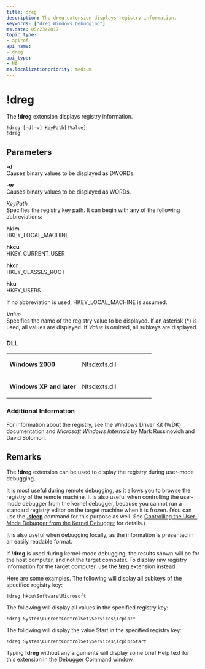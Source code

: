```yaml
---
title: dreg
description: The dreg extension displays registry information.
keywords: ["dreg Windows Debugging"]
ms.date: 05/23/2017
topic_type:
- apiref
api_name:
- dreg
api_type:
- NA
ms.localizationpriority: medium
---
```


# !dreg


The **!dreg** extension displays registry information.

```dbgcmd
!dreg [-d|-w] KeyPath[!Value] 
!dreg
```

## <span id="ddk__dreg_dbg"></span><span id="DDK__DREG_DBG"></span>Parameters


<span id="_______-d______"></span><span id="_______-D______"></span> **-d**   
Causes binary values to be displayed as DWORDs.

<span id="_______-w______"></span><span id="_______-W______"></span> **-w**   
Causes binary values to be displayed as WORDs.

<span id="_______KeyPath______"></span><span id="_______keypath______"></span><span id="_______KEYPATH______"></span> *KeyPath*   
Specifies the registry key path. It can begin with any of the following abbreviations:

<span id="hklm"></span><span id="HKLM"></span>**hklm**  
HKEY\_LOCAL\_MACHINE

<span id="hkcu"></span><span id="HKCU"></span>**hkcu**  
HKEY\_CURRENT\_USER

<span id="hkcr"></span><span id="HKCR"></span>**hkcr**  
HKEY\_CLASSES\_ROOT

<span id="hku"></span><span id="HKU"></span>**hku**  
HKEY\_USERS

If no abbreviation is used, HKEY\_LOCAL\_MACHINE is assumed.

<span id="_______Value______"></span><span id="_______value______"></span><span id="_______VALUE______"></span> *Value*   
Specifies the name of the registry value to be displayed. If an asterisk (\*) is used, all values are displayed. If *Value* is omitted, all subkeys are displayed.

### <span id="DLL"></span><span id="dll"></span>DLL

<table>
<colgroup>
<col width="50%" />
<col width="50%" />
</colgroup>
<tbody>
<tr class="odd">
<td align="left"><p><strong>Windows 2000</strong></p></td>
<td align="left"><p>Ntsdexts.dll</p></td>
</tr>
<tr class="even">
<td align="left"><p><strong>Windows XP and later</strong></p></td>
<td align="left"><p>Ntsdexts.dll</p></td>
</tr>
</tbody>
</table>

 

### <span id="Additional_Information"></span><span id="additional_information"></span><span id="ADDITIONAL_INFORMATION"></span>Additional Information

For information about the registry, see the Windows Driver Kit (WDK) documentation and *Microsoft Windows Internals* by Mark Russinovich and David Solomon.

Remarks
-------

The **!dreg** extension can be used to display the registry during user-mode debugging.

It is most useful during remote debugging, as it allows you to browse the registry of the remote machine. It is also useful when controlling the user-mode debugger from the kernel debugger, because you cannot run a standard registry editor on the target machine when it is frozen. (You can use the [**.sleep**](-sleep--pause-debugger-.md) command for this purpose as well. See [Controlling the User-Mode Debugger from the Kernel Debugger](controlling-the-user-mode-debugger-from-the-kernel-debugger.md) for details.)

It is also useful when debugging locally, as the information is presented in an easily readable format.

If **!dreg** is used during kernel-mode debugging, the results shown will be for the host computer, and not the target computer. To display raw registry information for the target computer, use the [**!reg**](-reg.md) extension instead.

Here are some examples. The following will display all subkeys of the specified registry key:

```dbgcmd
!dreg hkcu\Software\Microsoft
```

The following will display all values in the specified registry key:

```dbgcmd
!dreg System\CurrentControlSet\Services\Tcpip!*
```

The following will display the value Start in the specified registry key:

```dbgcmd
!dreg System\CurrentControlSet\Services\Tcpip!Start
```

Typing **!dreg** without any arguments will display some brief Help text for this extension in the Debugger Command window.

 

 





